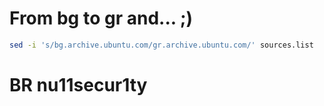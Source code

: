 # From bg tо gr and... ;)
```bash
sed -i 's/bg.archive.ubuntu.com/gr.archive.ubuntu.com/' sources.list
```

# BR nu11secur1ty
